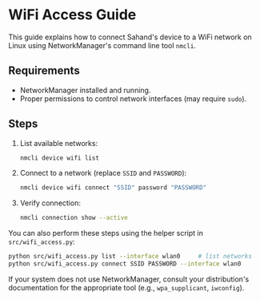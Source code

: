 # WiFi Access Guide

This guide explains how to connect Sahand's device to a WiFi network on Linux using NetworkManager's command line tool `nmcli`.

## Requirements

- NetworkManager installed and running.
- Proper permissions to control network interfaces (may require `sudo`).

## Steps

1. List available networks:
   ```bash
   nmcli device wifi list
   ```
2. Connect to a network (replace `SSID` and `PASSWORD`):
   ```bash
   nmcli device wifi connect "SSID" password "PASSWORD"
   ```
3. Verify connection:
   ```bash
   nmcli connection show --active
   ```

You can also perform these steps using the helper script in `src/wifi_access.py`:

```bash
python src/wifi_access.py list --interface wlan0     # list networks
python src/wifi_access.py connect SSID PASSWORD --interface wlan0
```

If your system does not use NetworkManager, consult your distribution's documentation for the appropriate tool (e.g., `wpa_supplicant`, `iwconfig`).
